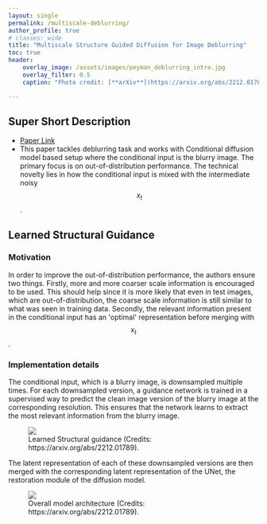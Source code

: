 ```yaml
---
layout: single
permalink: /multiscale-deblurring/
author_profile: true
# classes: wide
title: "Multiscale Structure Guided Diffusion for Image Deblurring"
toc: true
header:
    overlay_image: /assets/images/peyman_deblurring_intro.jpg
    overlay_filter: 0.5
    caption: "Photo credit: [**arXiv**](https://arxiv.org/abs/2212.01789)"

---
```

## Super Short Description
* [Paper Link](https://arxiv.org/abs/2212.01789)
*  This paper tackles deblurring task and works with Conditional diffusion model based setup where the conditional input is the blurry image. The primary focus is on out-of-distribution performance. The technical novelty lies in how the conditional input is mixed with the intermediate noisy $$x_t$$.  

## Learned Structural Guidance

### Motivation
In order to improve the out-of-distribution performance, the authors ensure two things. Firstly, more and more coarser scale information is encouraged to be used. This should help since it is more likely that even in test images, which are out-of-distribution, the coarse scale information is still similar to what was seen in training data. Secondly, the relevant information present in the conditional input has an 'optimal' representation before merging with $$x_t$$.

### Implementation details
The conditional input, which is a blurry image, is downsampled multiple times. For each downsampled version, a guidance network is trained in a supervised way to predict the clean image version of the blurry image at the corresponding resolution. This ensures that the network learns to extract the most relevant information from the blurry image. 
<figure>
    <a href="../assets/images/peyman_deblurring_multiscale_setup.png"><img src="../assets/images/peyman_deblurring_multiscale_setup.png"></a>
    <figcaption> Learned Structural guidance (Credits: https://arxiv.org/abs/2212.01789).</figcaption>
</figure>

The latent representation of each of these downsampled versions are then merged with the corresponding latent representation of the UNet, the restoration module of the diffusion model.
<figure>
    <a href="../assets/images/peyman_deblurring_overall.png"><img src="../assets/images/peyman_deblurring_overall.png"></a>
    <figcaption> Overall model architecture (Credits: https://arxiv.org/abs/2212.01789).</figcaption>
</figure>
